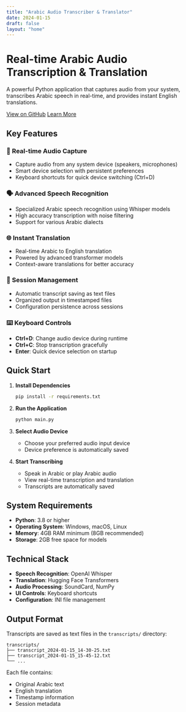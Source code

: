```yaml
---
title: "Arabic Audio Transcriber & Translator"
date: 2024-01-15
draft: false
layout: "home"
---
```


# Real-time Arabic Audio Transcription & Translation

A powerful Python application that captures audio from your system, transcribes Arabic speech in real-time, and provides instant English translations.

<div class="hero-buttons">
    <a href="https://github.com/tanzir71/arabic-desktop-audio-translator" class="btn btn-primary" target="_blank">View on GitHub</a>
    <a href="#features" class="btn btn-secondary">Learn More</a>
</div>

## Key Features

### 🎤 Real-time Audio Capture
- Capture audio from any system device (speakers, microphones)
- Smart device selection with persistent preferences
- Keyboard shortcuts for quick device switching (Ctrl+D)

### 🗣️ Advanced Speech Recognition
- Specialized Arabic speech recognition using Whisper models
- High accuracy transcription with noise filtering
- Support for various Arabic dialects

### 🌐 Instant Translation
- Real-time Arabic to English translation
- Powered by advanced transformer models
- Context-aware translations for better accuracy

### 💾 Session Management
- Automatic transcript saving as text files
- Organized output in timestamped files
- Configuration persistence across sessions

### ⌨️ Keyboard Controls
- **Ctrl+D**: Change audio device during runtime
- **Ctrl+C**: Stop transcription gracefully
- **Enter**: Quick device selection on startup

## Quick Start

1. **Install Dependencies**
   ```bash
   pip install -r requirements.txt
   ```

2. **Run the Application**
   ```bash
   python main.py
   ```

3. **Select Audio Device**
   - Choose your preferred audio input device
   - Device preference is automatically saved

4. **Start Transcribing**
   - Speak in Arabic or play Arabic audio
   - View real-time transcription and translation
   - Transcripts are automatically saved

## System Requirements

- **Python**: 3.8 or higher
- **Operating System**: Windows, macOS, Linux
- **Memory**: 4GB RAM minimum (8GB recommended)
- **Storage**: 2GB free space for models

## Technical Stack

- **Speech Recognition**: OpenAI Whisper
- **Translation**: Hugging Face Transformers
- **Audio Processing**: SoundCard, NumPy
- **UI Controls**: Keyboard shortcuts
- **Configuration**: INI file management

## Output Format

Transcripts are saved as text files in the `transcripts/` directory:

```
transcripts/
├── transcript_2024-01-15_14-30-25.txt
├── transcript_2024-01-15_15-45-12.txt
└── ...
```

Each file contains:
- Original Arabic text
- English translation
- Timestamp information
- Session metadata